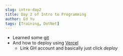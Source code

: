 ```yaml
---
slug: intro-day2
title: Day 2 of Intro to Programming
author: Ed Yu
tags: [Training, DotNet]
---
```


* Learned some [git](/docs/github)
* And how to deploy using [Vercel](https://vercel.com/)
     - Link GH account and basically just click *deploy*
